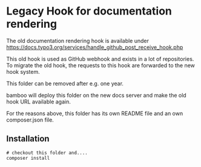 # Legacy Hook for documentation rendering

The old documentation rendering hook is available under https://docs.typo3.org/services/handle_github_post_receive_hook.php

This old hook is used as GitHub webhook and exists in a lot of repositories. To migrate the old hook, the requests to this hook are forwarded to the new hook system.

This folder can be removed after e.g. one year.

bamboo will deploy this folder on the new docs server and make the old hook URL available again.

For the reasons above, this folder has its own README file and an own composer.json file.

## Installation

    # checkout this folder and....
    composer install
